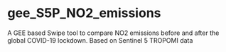 # gee_S5P_NO2_emissions
A GEE based Swipe tool to compare NO2 emissions before and after the global COVID-19 lockdown.
Based on Sentinel 5 TROPOMI data
